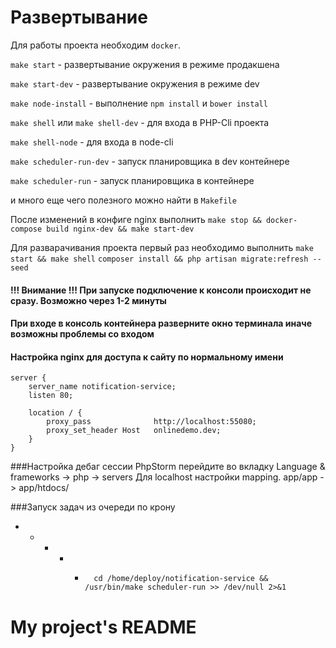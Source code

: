 # Развертывание

Для работы проекта необходим `docker`.

`make start` - развертывание окружения в режиме продакшена

`make start-dev` - развертывание окружения в режиме dev

`make node-install` - выполнение `npm install` и `bower install`

`make shell` или `make shell-dev` - для входа в PHP-Cli проекта

`make shell-node` - для входа в node-cli

`make scheduler-run-dev` - запуск планировщика в dev контейнере

`make scheduler-run` - запуск планировщика в контейнере

и много еще чего полезного можно найти в `Makefile`

После изменений в конфиге nginx выполнить `make stop && docker-compose build nginx-dev && make start-dev`

Для разварачивания проекта первый раз необходимо выполнить
`make start && make shell`
`composer install && php artisan migrate:refresh --seed`

#### !!! Внимание !!! При запуске подключение к консоли происходит не сразу.  Возможно через 1-2 минуты
#### При входе в консоль контейнера разверните окно терминала иначе возможны проблемы со входом

#### Настройка nginx для доступа к сайту по нормальному имени
```
server {
    server_name notification-service;
    listen 80;

    location / {
        proxy_pass              http://localhost:55080;
        proxy_set_header Host   onlinedemo.dev;
    }
}
```

###Настройка дебаг сессии
PhpStorm перейдите во вкладку Language & frameworks -> php -> servers
Для localhost настройки mapping. app/app -> app/htdocs/

###Запуск задач из очереди по крону
*  *  *  *  *       cd /home/deploy/notification-service && /usr/bin/make scheduler-run >> /dev/null 2>&1
# My project's README
